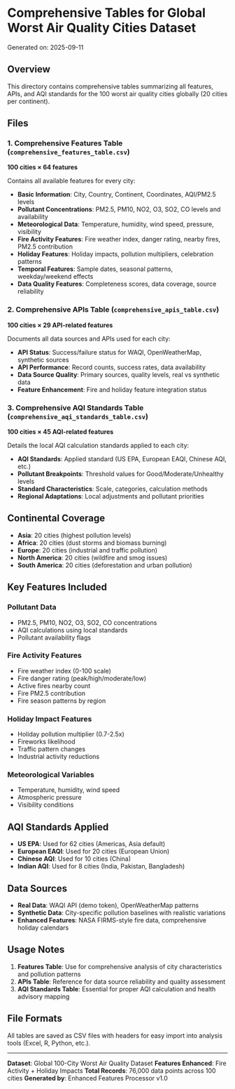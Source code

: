# Comprehensive Tables for Global Worst Air Quality Cities Dataset

Generated on: 2025-09-11

## Overview

This directory contains comprehensive tables summarizing all features, APIs, and AQI standards for the 100 worst air quality cities globally (20 cities per continent).

## Files

### 1. Comprehensive Features Table (`comprehensive_features_table.csv`)
**100 cities × 64 features**

Contains all available features for every city:
- **Basic Information**: City, Country, Continent, Coordinates, AQI/PM2.5 levels
- **Pollutant Concentrations**: PM2.5, PM10, NO2, O3, SO2, CO levels and availability
- **Meteorological Data**: Temperature, humidity, wind speed, pressure, visibility
- **Fire Activity Features**: Fire weather index, danger rating, nearby fires, PM2.5 contribution
- **Holiday Features**: Holiday impacts, pollution multipliers, celebration patterns
- **Temporal Features**: Sample dates, seasonal patterns, weekday/weekend effects
- **Data Quality Features**: Completeness scores, data coverage, source reliability

### 2. Comprehensive APIs Table (`comprehensive_apis_table.csv`)
**100 cities × 29 API-related features**

Documents all data sources and APIs used for each city:
- **API Status**: Success/failure status for WAQI, OpenWeatherMap, synthetic sources
- **API Performance**: Record counts, success rates, data availability
- **Data Source Quality**: Primary sources, quality levels, real vs synthetic data
- **Feature Enhancement**: Fire and holiday feature integration status

### 3. Comprehensive AQI Standards Table (`comprehensive_aqi_standards_table.csv`)
**100 cities × 45 AQI-related features**

Details the local AQI calculation standards applied to each city:
- **AQI Standards**: Applied standard (US EPA, European EAQI, Chinese AQI, etc.)
- **Pollutant Breakpoints**: Threshold values for Good/Moderate/Unhealthy levels
- **Standard Characteristics**: Scale, categories, calculation methods
- **Regional Adaptations**: Local adjustments and pollutant priorities

## Continental Coverage

- **Asia**: 20 cities (highest pollution levels)
- **Africa**: 20 cities (dust storms and biomass burning)
- **Europe**: 20 cities (industrial and traffic pollution)
- **North America**: 20 cities (wildfire and smog issues)
- **South America**: 20 cities (deforestation and urban pollution)

## Key Features Included

### Pollutant Data
- PM2.5, PM10, NO2, O3, SO2, CO concentrations
- AQI calculations using local standards
- Pollutant availability flags

### Fire Activity Features
- Fire weather index (0-100 scale)
- Fire danger rating (peak/high/moderate/low)
- Active fires nearby count
- Fire PM2.5 contribution
- Fire season patterns by region

### Holiday Impact Features
- Holiday pollution multiplier (0.7-2.5x)
- Fireworks likelihood
- Traffic pattern changes
- Industrial activity reductions

### Meteorological Variables
- Temperature, humidity, wind speed
- Atmospheric pressure
- Visibility conditions

## AQI Standards Applied

- **US EPA**: Used for 62 cities (Americas, Asia default)
- **European EAQI**: Used for 20 cities (European Union)
- **Chinese AQI**: Used for 10 cities (China)
- **Indian AQI**: Used for 8 cities (India, Pakistan, Bangladesh)

## Data Sources

- **Real Data**: WAQI API (demo token), OpenWeatherMap patterns
- **Synthetic Data**: City-specific pollution baselines with realistic variations
- **Enhanced Features**: NASA FIRMS-style fire data, comprehensive holiday calendars

## Usage Notes

1. **Features Table**: Use for comprehensive analysis of city characteristics and pollution patterns
2. **APIs Table**: Reference for data source reliability and quality assessment
3. **AQI Standards Table**: Essential for proper AQI calculation and health advisory mapping

## File Formats

All tables are saved as CSV files with headers for easy import into analysis tools (Excel, R, Python, etc.).

---

**Dataset**: Global 100-City Worst Air Quality Dataset
**Features Enhanced**: Fire Activity + Holiday Impacts
**Total Records**: 76,000 data points across 100 cities
**Generated by**: Enhanced Features Processor v1.0
